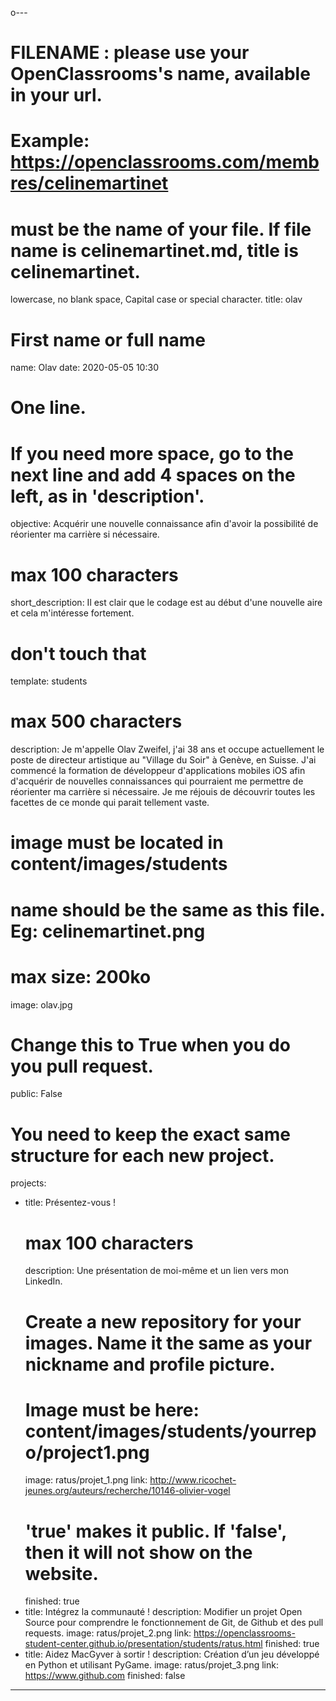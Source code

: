 o---

# FILENAME : please use your OpenClassrooms's name, available in your url.
# Example: https://openclassrooms.com/membres/celinemartinet
# must be the name of your file. If file name is celinemartinet.md, title is celinemartinet.
 lowercase, no blank space, Capital case or special character.
title: olav

# First name or full name
name: Olav
date: 2020-05-05 10:30

# One line.
# If you need more space, go to the next line and add 4 spaces on the left, as in 'description'.
objective: Acquérir une nouvelle connaissance afin d'avoir la possibilité de réorienter ma carrière si nécessaire.

# max 100 characters
short_description: Il est clair que le codage est au début d'une nouvelle aire et cela m'intéresse fortement.

# don't touch that
template: students

# max 500 characters
description:
    Je m'appelle Olav Zweifel, j'ai 38 ans et occupe actuellement le poste de directeur artistique au "Village du Soir" à Genève, en Suisse. J'ai commencé la formation de développeur d'applications mobiles iOS afin d'acquérir de nouvelles connaissances qui pourraient me permettre de réorienter ma carrière si nécessaire. Je me réjouis de découvrir toutes les facettes de ce monde qui parait tellement vaste.

# image must be located in content/images/students
# name should be the same as this file. Eg: celinemartinet.png
# max size: 200ko
image: olav.jpg

# Change this to True when you do you pull request.
public: False

# You need to keep the exact same structure for each new project.
projects:
  - title: Présentez-vous !
    # max 100 characters
    description: Une présentation de moi-même et un lien vers mon LinkedIn.
    # Create a new repository for your images. Name it the same as your nickname and profile picture.
    # Image must be here: content/images/students/yourrepo/project1.png
    image: ratus/projet_1.png
    link: http://www.ricochet-jeunes.org/auteurs/recherche/10146-olivier-vogel
    # 'true' makes it public. If 'false', then it will not show on the website.
    finished: true
  - title: Intégrez la communauté !
    description: Modifier un projet Open Source pour comprendre le fonctionnement de Git, de Github et des pull requests.
    image: ratus/projet_2.png
    link: https://openclassrooms-student-center.github.io/presentation/students/ratus.html
    finished: true
  - title: Aidez MacGyver à sortir !
    description: Création d’un jeu développé en Python et utilisant PyGame.
    image: ratus/projet_3.png
    link: https://www.github.com
    finished: false
---
